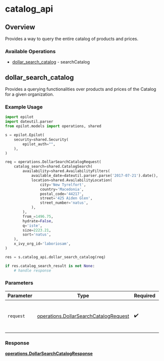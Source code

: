 # catalog_api

## Overview

Provides a way to query the entire catalog of products and prices.


### Available Operations

* [dollar_search_catalog](#dollar_search_catalog) - searchCatalog

## dollar_search_catalog

Provides a querying functionalities over products and prices of the Catalog for a given organization.

### Example Usage

```python
import epilot
import dateutil.parser
from epilot.models import operations, shared

s = epilot.Epilot(
    security=shared.Security(
        epilot_auth="",
    ),
)

req = operations.DollarSearchCatalogRequest(
    catalog_search=shared.CatalogSearch(
        availability=shared.AvailabilityFilters(
            available_date=dateutil.parser.parse('2017-07-21').date(),
            location=shared.AvailabilityLocation(
                city='New Tyrelfort',
                country='Macedonia',
                postal_code='44217',
                street='425 Aiden Glen',
                street_number='natus',
            ),
        ),
        from_=1496.75,
        hydrate=False,
        q='iste',
        size=2223.21,
        sort='natus',
    ),
    x_ivy_org_id='laboriosam',
)

res = s.catalog_api.dollar_search_catalog(req)

if res.catalog_search_result is not None:
    # handle response
```

### Parameters

| Parameter                                                                                      | Type                                                                                           | Required                                                                                       | Description                                                                                    |
| ---------------------------------------------------------------------------------------------- | ---------------------------------------------------------------------------------------------- | ---------------------------------------------------------------------------------------------- | ---------------------------------------------------------------------------------------------- |
| `request`                                                                                      | [operations.DollarSearchCatalogRequest](../../models/operations/dollarsearchcatalogrequest.md) | :heavy_check_mark:                                                                             | The request object to use for the request.                                                     |


### Response

**[operations.DollarSearchCatalogResponse](../../models/operations/dollarsearchcatalogresponse.md)**

